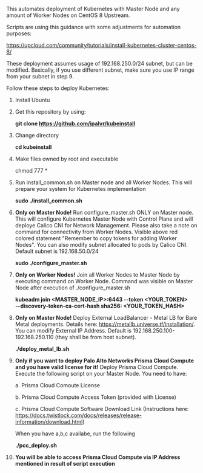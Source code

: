 This automates deployment of Kubernetes with Master Node and any amount of Worker Nodes on CentOS 8 Upstream.

Scripts are using this guidance with some adjustments for automation purposes:

https://upcloud.com/community/tutorials/install-kubernetes-cluster-centos-8/

These deployment assumes usage of 192.168.250.0/24 subnet, but can be modified. Basically, if you use different subnet, make sure you use IP range from your subnet in step 9.

Follow these steps to deploy Kubernetes:

1. Install Ubuntu 

2. Get this repository by using:

	**git clone https://github.com/ipalvr/kubeinstall**

3. Change directory

	**cd kubeinstall**

4. Make files owned by root and executable

	chmod 777 *

5. Run install_common.sh on Master node and all Worker Nodes. This will prepare your system for Kubernetes implementation

	**sudo ./install_common.sh**

6. **Only on Master Node!** Run configure_master.sh ONLY on Master node. This will configure Kubernetes Master Node with Control Plane and will deploye Calico CNI for Network Management. Please also take a note on command for connectivity from Worker Nodes. Visible above red colored statement "Remember to copy tokens for adding Worker Nodes". You can also modify subnet allocated to pods by Calico CNI. Default subnet is 192.168.50.0/24

	**sudo ./configure_master.sh**

7. **Only on Worker Nodes!** Join all Worker Nodes to Master Node by executing command on Worker Node. Command was visible on Master Node after execution of ./configure_master.sh

	**kubeadm join <MASTER_NODE_IP>:6443 --token <YOUR_TOKEN> \
	--discovery-token-ca-cert-hash sha256: <YOUR_TOKEN_HASH>**

8. **Only on Master Node!** Deploy External LoadBalancer - Metal LB for Bare Metal deployments. Details here: https://metallb.universe.tf/installation/. You can modify External IP Address. Default is 192.168.250.100-192.168.250.110 (they shall be from host subnet).

	**./deploy_metal_lb.sh**

9. **Only if you want to deploy Palo Alto Networks Prisma Cloud Compute and you have valid license for it!** Deploy Prisma Cloud Compute. Execute the following script on your Master Node. You need to have:

     a. Prisma Cloud Comoute License

     b. Prisma Cloud Compute Access Token (provided with License)

     c. Prisma Cloud Compute Software Download Link (Instructions here: https://docs.twistlock.com/docs/releases/release-information/download.html)

	When you have a,b,c availabe, run the following

	**./pcc_deploy.sh**

10. **You will be able to access Prisma Cloud Compute via IP Address mentioned in result of script execution**

